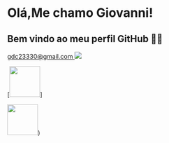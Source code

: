 # Olá,Me chamo Giovanni! 

## Bem vindo ao meu perfil GitHub 🤠🤠

gdc23330@gmail.com<a href="gdc23330@gmail.com"> 
<img src="https://img.shields.io/badge/Gmail-D14836?style=for-the-badge&logo=gmail&logoColor=white"/>
</a>

[<img src="https://hermes.dio.me/tracks/608ecefd-1d10-42ea-9f58-3e7a4548ab3e.png" width="70">]

[<img src="https://hermes.digitalinnovation.one/assets/diome/logo-full.svg" width="70">](https://github.com/GiovanniALT/GiovanniALT/edit/main/README.md))


